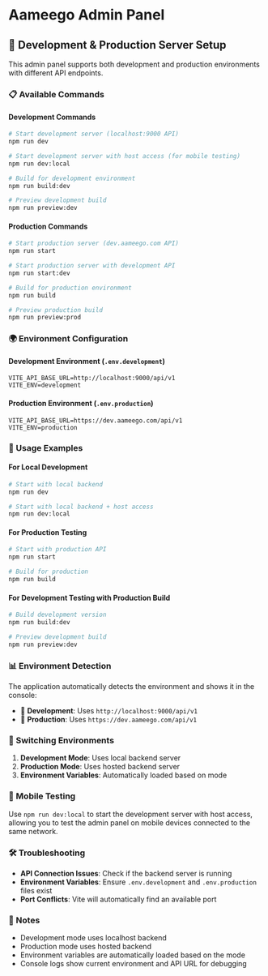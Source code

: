 # Aameego Admin Panel

## 🚀 Development & Production Server Setup

This admin panel supports both development and production environments with different API endpoints.

### 📋 Available Commands

#### Development Commands
```bash
# Start development server (localhost:9000 API)
npm run dev

# Start development server with host access (for mobile testing)
npm run dev:local

# Build for development environment
npm run build:dev

# Preview development build
npm run preview:dev
```

#### Production Commands
```bash
# Start production server (dev.aameego.com API)
npm run start

# Start production server with development API
npm run start:dev

# Build for production environment
npm run build

# Preview production build
npm run preview:prod
```

### 🌍 Environment Configuration

#### Development Environment (`.env.development`)
```
VITE_API_BASE_URL=http://localhost:9000/api/v1
VITE_ENV=development
```

#### Production Environment (`.env.production`)
```
VITE_API_BASE_URL=https://dev.aameego.com/api/v1
VITE_ENV=production
```

### 🔧 Usage Examples

#### For Local Development
```bash
# Start with local backend
npm run dev

# Start with local backend + host access
npm run dev:local
```

#### For Production Testing
```bash
# Start with production API
npm run start

# Build for production
npm run build
```

#### For Development Testing with Production Build
```bash
# Build development version
npm run build:dev

# Preview development build
npm run preview:dev
```

### 📊 Environment Detection

The application automatically detects the environment and shows it in the console:
- 🚀 **Development**: Uses `http://localhost:9000/api/v1`
- 🚀 **Production**: Uses `https://dev.aameego.com/api/v1`

### 🔄 Switching Environments

1. **Development Mode**: Uses local backend server
2. **Production Mode**: Uses hosted backend server
3. **Environment Variables**: Automatically loaded based on mode

### 📱 Mobile Testing

Use `npm run dev:local` to start the development server with host access, allowing you to test the admin panel on mobile devices connected to the same network.

### 🛠️ Troubleshooting

- **API Connection Issues**: Check if the backend server is running
- **Environment Variables**: Ensure `.env.development` and `.env.production` files exist
- **Port Conflicts**: Vite will automatically find an available port

### 📝 Notes

- Development mode uses localhost backend
- Production mode uses hosted backend
- Environment variables are automatically loaded based on the mode
- Console logs show current environment and API URL for debugging
